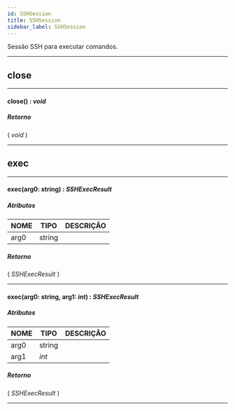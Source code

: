 ```yaml
---
id: SSHSession
title: SSHSession
sidebar_label: SSHSession
---
```


Sessão SSH para executar comandos.

---

## close

---

#### close() : _void_
##### Retorno

( _void_ )


---

## exec

---

#### exec(arg0: string) : _SSHExecResult_
##### Atributos

| NOME | TIPO | DESCRIÇÃO |
|---|---|---|
| arg0 | string |   |

##### Retorno

( _SSHExecResult_ )


---

#### exec(arg0: string, arg1: _int_) : _SSHExecResult_
##### Atributos

| NOME | TIPO | DESCRIÇÃO |
|---|---|---|
| arg0 | string |   |
| arg1 | _int_ |   |

##### Retorno

( _SSHExecResult_ )


---

